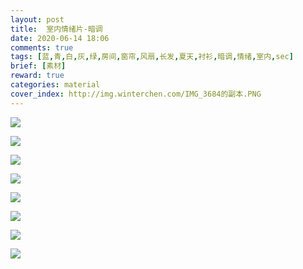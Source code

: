 ```yaml
---
layout: post
title:  室内情绪片-暗调
date: 2020-06-14 18:06
comments: true
tags: [蓝,青,白,灰,绿,房间,窗帘,风扇,长发,夏天,衬衫,暗调,情绪,室内,sec]
brief: [素材]
reward: true
categories: material
cover_index: http://img.winterchen.com/IMG_3684的副本.PNG
---
```


![](http://img.winterchen.com/IMG_3684.PNG)

![](http://img.winterchen.com/IMG_3678.PNG)

![](http://img.winterchen.com/IMG_3679.PNG)

![](http://img.winterchen.com/IMG_3680.PNG)

![](http://img.winterchen.com/IMG_3681.PNG)

![](http://img.winterchen.com/IMG_3682.PNG)

![](http://img.winterchen.com/IMG_3683.PNG)

![](http://img.winterchen.com/IMG_3685.PNG)





